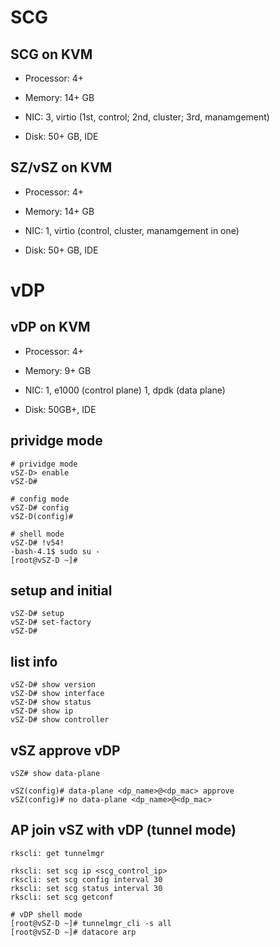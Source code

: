 # SCG #


## SCG on KVM ##

* Processor: 4+

* Memory: 14+ GB

* NIC: 3, virtio (1st, control; 2nd, cluster; 3rd, manamgement)

* Disk: 50+ GB, IDE


## SZ/vSZ on KVM ##

* Processor: 4+

* Memory: 14+ GB

* NIC: 1, virtio (control, cluster, manamgement in one)

* Disk: 50+ GB, IDE


# vDP #


## vDP on KVM ##

* Processor: 4+

* Memory: 9+ GB

* NIC: 1, e1000 (control plane)
       1, dpdk (data plane)

* Disk: 50GB+, IDE


## prividge mode ##

	# prividge mode
	vSZ-D> enable 
	vSZ-D#

	# config mode
	vSZ-D# config
	vSZ-D(config)#

	# shell mode
	vSZ-D# !v54!
	-bash-4.1$ sudo su -
	[root@vSZ-D ~]#



## setup and initial ##

	vSZ-D# setup
	vSZ-D# set-factory
	vSZ-D#


## list info ##

	vSZ-D# show version
	vSZ-D# show interface
	vSZ-D# show status
	vSZ-D# show ip
	vSZ-D# show controller


## vSZ approve vDP ##

	vSZ# show data-plane

	vSZ(config)# data-plane <dp_name>@<dp_mac> approve
	vSZ(config)# no data-plane <dp_name>@<dp_mac>


## AP join vSZ with vDP (tunnel mode) ##

	rkscli: get tunnelmgr

	rkscli: set scg ip <scg_control_ip>
	rkscli: set scg config interval 30
	rkscli: set scg status interval 30
	rkscli: set scg getconf

	# vDP shell mode
	[root@vSZ-D ~]# tunnelmgr_cli -s all
	[root@vSZ-D ~]# datacore arp
